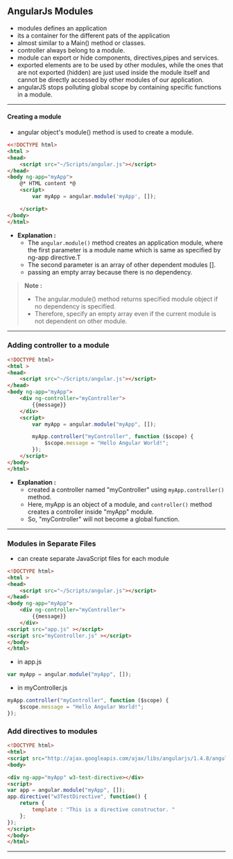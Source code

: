 ## AngularJs Modules
- modules defines an application
- its a container for the different pats of the application
- almost similar to a Main() method or classes.
- controller always belong to a module.
- module can export or hide components, directives,pipes and services.
- exported elements are to be used by other modules, while the ones that are not exported (hidden) are just used inside the module itself and cannot be directly accessed by other modules of our application.
- angularJS stops polluting global scope by containing specific functions in a module.
---
#### Creating a module
- angular object's module() method is used to create a module.
```html
<<!DOCTYPE html>
<html >
<head>
    <script src="~/Scripts/angular.js"></script>
</head>
<body ng-app="myApp">
    @* HTML content *@
    <script>
        var myApp = angular.module('myApp', []);

    </script>
</body>
</html>
```
- **Explanation :**
    - The `angular.module()` method creates an application module, where the first parameter is a module name which is same as specified by ng-app directive.T
    - The second parameter is an array of other dependent modules [].
    - passing an empty array because there is no dependency.
> **Note :**
> - The angular.module() method returns specified module object if no dependency is specified.
> - Therefore, specify an empty array even if the current module is not dependent on other module.

* * * * *

### Adding controller to a module
```html
<!DOCTYPE html>
<html >
<head>
    <script src="~/Scripts/angular.js"></script>
</head>
<body ng-app="myApp">
    <div ng-controller="myController">
        {{message}}
    </div>
    <script>
        var myApp = angular.module("myApp", []);

        myApp.controller("myController", function ($scope) {
            $scope.message = "Hello Angular World!";
        });
    </script>
</body>
</html>
```
- **Explanation :**
    - created a controller named "myController" using `myApp.controller()` method.
    - Here, myApp is an object of a module, and `controller()` method creates a controller inside "myApp" module.
    - So, "myController" will not become a global function.
* * * * *
### Modules in Separate Files
- can create separate JavaScript files for each module
```html
<!DOCTYPE html>
<html >
<head>
    <script src="~/Scripts/angular.js"></script>
</head>
<body ng-app="myApp">
    <div ng-controller="myController">
        {{message}}
    </div>
<script src="app.js" ></script>
<script src="myController.js" ></script>
</body>
</html>
```
- in app.js
```js
var myApp = angular.module("myApp", []);
```
- in myController.js
```js
myApp.controller("myController", function ($scope) {
    $scope.message = "Hello Angular World!";
});
```
### Add directives to modules
```html
<!DOCTYPE html>
<html>
<script src="http://ajax.googleapis.com/ajax/libs/angularjs/1.4.8/angular.min.js"></script>
<body>

<div ng-app="myApp" w3-test-directive></div>
<script>
var app = angular.module("myApp", []);
app.directive("w3TestDirective", function() {
    return {
        template : "This is a directive constructor. "
    };
});
</script>
</body>
</html>
```
---






